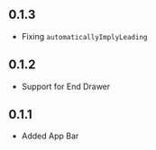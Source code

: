 ## 0.1.3

* Fixing `automaticallyImplyLeading`

## 0.1.2

* Support for End Drawer

## 0.1.1

* Added App Bar

